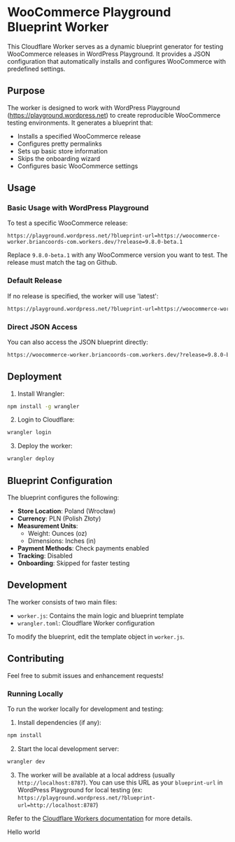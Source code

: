 # WooCommerce Playground Blueprint Worker

This Cloudflare Worker serves as a dynamic blueprint generator for testing WooCommerce releases in WordPress Playground. It provides a JSON configuration that automatically installs and configures WooCommerce with predefined settings.

## Purpose

The worker is designed to work with WordPress Playground (https://playground.wordpress.net) to create reproducible WooCommerce testing environments. It generates a blueprint that:

- Installs a specified WooCommerce release
- Configures pretty permalinks
- Sets up basic store information
- Skips the onboarding wizard
- Configures basic WooCommerce settings

## Usage

### Basic Usage with WordPress Playground

To test a specific WooCommerce release:

```
https://playground.wordpress.net/?blueprint-url=https://woocommerce-worker.briancoords-com.workers.dev/?release=9.8.0-beta.1
```

Replace `9.8.0-beta.1` with any WooCommerce version you want to test. The release must match the tag on Github.

### Default Release

If no release is specified, the worker will use 'latest':

```txt
https://playground.wordpress.net/?blueprint-url=https://woocommerce-worker.briancoords-com.workers.dev
```

### Direct JSON Access

You can also access the JSON blueprint directly:

```txt
https://woocommerce-worker.briancoords-com.workers.dev/?release=9.8.0-beta.1
```

## Deployment

1. Install Wrangler:

```bash
npm install -g wrangler
```

2. Login to Cloudflare:

```bash
wrangler login
```

3. Deploy the worker:

```bash
wrangler deploy
```

## Blueprint Configuration

The blueprint configures the following:

- **Store Location**: Poland (Wrocław)
- **Currency**: PLN (Polish Złoty)
- **Measurement Units**:
  - Weight: Ounces (oz)
  - Dimensions: Inches (in)
- **Payment Methods**: Check payments enabled
- **Tracking**: Disabled
- **Onboarding**: Skipped for faster testing

## Development

The worker consists of two main files:

- `worker.js`: Contains the main logic and blueprint template
- `wrangler.toml`: Cloudflare Worker configuration

To modify the blueprint, edit the template object in `worker.js`.

## Contributing

Feel free to submit issues and enhancement requests!

### Running Locally

To run the worker locally for development and testing:

1. Install dependencies (if any):

```bash
npm install
```

2. Start the local development server:

```bash
wrangler dev
```

3. The worker will be available at a local address (usually `http://localhost:8787`). You can use this URL as your `blueprint-url` in WordPress Playground for local testing (ex: `https://playground.wordpress.net/?blueprint-url=http://localhost:8787`)

Refer to the [Cloudflare Workers documentation](https://developers.cloudflare.com/workers/) for more details.

Hello world
